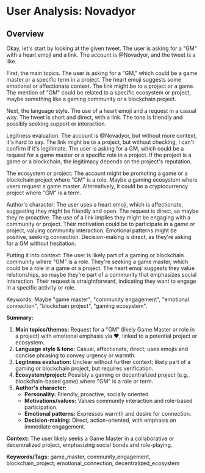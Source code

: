 # User Analysis: Novadyor

## Overview

<think>
Okay, let's start by looking at the given tweet. The user is asking for a "GM" with a heart emoji and a link. The account is @Novadyor, and the tweet is a like. 

First, the main topics. The user is asking for a "GM," which could be a game master or a specific term in a project. The heart emoji suggests some emotional or affectionate context. The link might be to a project or a game. The mention of "GM" could be related to a specific ecosystem or project, maybe something like a gaming community or a blockchain project.

Next, the language style. The use of a heart emoji and a request in a casual way. The tweet is short and direct, with a link. The tone is friendly and possibly seeking support or interaction.

Legitness evaluation: The account is @Novadyor, but without more context, it's hard to say. The link might be to a project, but without checking, I can't confirm if it's legitimate. The user is asking for a GM, which could be a request for a game master or a specific role in a project. If the project is a game or a blockchain, the legitimacy depends on the project's reputation.

The ecosystem or project: The account might be promoting a game or a blockchain project where "GM" is a role. Maybe a gaming ecosystem where users request a game master. Alternatively, it could be a cryptocurrency project where "GM" is a term.

Author's character: The user uses a heart emoji, which is affectionate, suggesting they might be friendly and open. The request is direct, so maybe they're proactive. The use of a link implies they might be engaging with a community or project. Their motivation could be to participate in a game or project, valuing community interaction. Emotional patterns might be positive, seeking connection. Decision-making is direct, as they're asking for a GM without hesitation.

Putting it into context: The user is likely part of a gaming or blockchain community where "GM" is a role. They're seeking a game master, which could be a role in a game or a project. The heart emoji suggests they value relationships, so maybe they're part of a community that emphasizes social interaction. Their request is straightforward, indicating they want to engage in a specific activity or role.

Keywords: Maybe "game master", "community engagement", "emotional connection", "blockchain project", "gaming ecosystem".
</think>

**Summary:**  
1. **Main topics/themes:** Request for a "GM" (likely Game Master or role in a project) with emotional emphasis via ❤️, linked to a potential project or ecosystem.  
2. **Language style & tone:** Casual, affectionate, direct; uses emojis and concise phrasing to convey urgency or warmth.  
3. **Legitness evaluation:** Unclear without further context; likely part of a gaming or blockchain project, but requires verification.  
4. **Ecosystem/project:** Possibly a gaming or decentralized project (e.g., blockchain-based game) where "GM" is a role or term.  
5. **Author's character:**  
   - **Personality:** Friendly, proactive, socially oriented.  
   - **Motivations/values:** Values community interaction and role-based participation.  
   - **Emotional patterns:** Expresses warmth and desire for connection.  
   - **Decision-making:** Direct, action-oriented, with emphasis on immediate engagement.  

**Context:** The user likely seeks a Game Master in a collaborative or decentralized project, emphasizing social bonds and role-playing.  

**Keywords/Tags:** game_master, community_engagement, blockchain_project, emotional_connection, decentralized_ecosystem